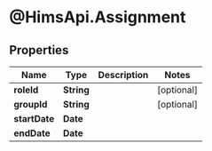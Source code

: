 # @HimsApi.Assignment

## Properties

Name | Type | Description | Notes
------------ | ------------- | ------------- | -------------
**roleId** | **String** |  | [optional] 
**groupId** | **String** |  | [optional] 
**startDate** | **Date** |  | 
**endDate** | **Date** |  | 


